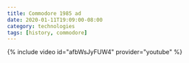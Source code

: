 ```yaml
---
title: Commodore 1985 ad
date: 2020-01-11T19:09:00-08:00
category: technologies 
tags: [history, commodore]
---
```

{% include video id="afbWsJyFUW4" provider="youtube" %}
